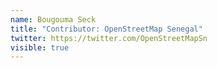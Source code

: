 ```yaml
---
name: Bougouma Seck
title: "Contributor: OpenStreetMap Senegal"
twitter: https://twitter.com/OpenStreetMapSn
visible: true
---
```

